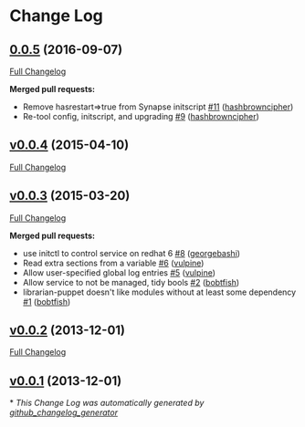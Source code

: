 # Change Log

## [0.0.5](https://github.com/solarkennedy/puppet-synapse/tree/0.0.5) (2016-09-07)
[Full Changelog](https://github.com/solarkennedy/puppet-synapse/compare/v0.0.4...0.0.5)

**Merged pull requests:**

- Remove hasrestart=\>true from Synapse initscript [\#11](https://github.com/solarkennedy/puppet-synapse/pull/11) ([hashbrowncipher](https://github.com/hashbrowncipher))
- Re-tool config, initscript, and upgrading [\#9](https://github.com/solarkennedy/puppet-synapse/pull/9) ([hashbrowncipher](https://github.com/hashbrowncipher))

## [v0.0.4](https://github.com/solarkennedy/puppet-synapse/tree/v0.0.4) (2015-04-10)
[Full Changelog](https://github.com/solarkennedy/puppet-synapse/compare/v0.0.3...v0.0.4)

## [v0.0.3](https://github.com/solarkennedy/puppet-synapse/tree/v0.0.3) (2015-03-20)
[Full Changelog](https://github.com/solarkennedy/puppet-synapse/compare/v0.0.2...v0.0.3)

**Merged pull requests:**

- use initctl to control service on redhat 6 [\#8](https://github.com/solarkennedy/puppet-synapse/pull/8) ([georgebashi](https://github.com/georgebashi))
- Read extra sections from a variable [\#6](https://github.com/solarkennedy/puppet-synapse/pull/6) ([vulpine](https://github.com/vulpine))
- Allow user-specified global log entries [\#5](https://github.com/solarkennedy/puppet-synapse/pull/5) ([vulpine](https://github.com/vulpine))
- Allow service to not be managed, tidy bools [\#2](https://github.com/solarkennedy/puppet-synapse/pull/2) ([bobtfish](https://github.com/bobtfish))
- librarian-puppet doesn't like modules without at least some dependency [\#1](https://github.com/solarkennedy/puppet-synapse/pull/1) ([bobtfish](https://github.com/bobtfish))

## [v0.0.2](https://github.com/solarkennedy/puppet-synapse/tree/v0.0.2) (2013-12-01)
[Full Changelog](https://github.com/solarkennedy/puppet-synapse/compare/v0.0.1...v0.0.2)

## [v0.0.1](https://github.com/solarkennedy/puppet-synapse/tree/v0.0.1) (2013-12-01)


\* *This Change Log was automatically generated by [github_changelog_generator](https://github.com/skywinder/Github-Changelog-Generator)*